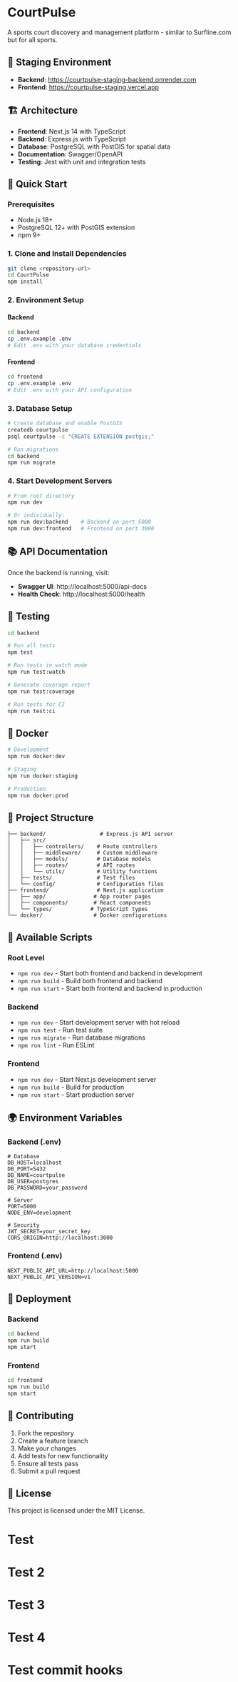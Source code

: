 # CourtPulse

A sports court discovery and management platform - similar to Surfline.com but for all sports.

## 🚀 Staging Environment
- **Backend**: https://courtpulse-staging-backend.onrender.com
- **Frontend**: https://courtpulse-staging.vercel.app

## 🏗️ Architecture

- **Frontend**: Next.js 14 with TypeScript
- **Backend**: Express.js with TypeScript
- **Database**: PostgreSQL with PostGIS for spatial data
- **Documentation**: Swagger/OpenAPI
- **Testing**: Jest with unit and integration tests

## 🚀 Quick Start

### Prerequisites

- Node.js 18+ 
- PostgreSQL 12+ with PostGIS extension
- npm 9+

### 1. Clone and Install Dependencies

```bash
git clone <repository-url>
cd CourtPulse
npm install
```

### 2. Environment Setup

#### Backend
```bash
cd backend
cp .env.example .env
# Edit .env with your database credentials
```

#### Frontend
```bash
cd frontend
cp .env.example .env
# Edit .env with your API configuration
```

### 3. Database Setup

```bash
# Create database and enable PostGIS
createdb courtpulse
psql courtpulse -c "CREATE EXTENSION postgis;"

# Run migrations
cd backend
npm run migrate
```

### 4. Start Development Servers

```bash
# From root directory
npm run dev

# Or individually:
npm run dev:backend    # Backend on port 5000
npm run dev:frontend   # Frontend on port 3000
```

## 📚 API Documentation

Once the backend is running, visit:
- **Swagger UI**: http://localhost:5000/api-docs
- **Health Check**: http://localhost:5000/health

## 🧪 Testing

```bash
cd backend

# Run all tests
npm test

# Run tests in watch mode
npm run test:watch

# Generate coverage report
npm run test:coverage

# Run tests for CI
npm run test:ci
```

## 🐳 Docker

```bash
# Development
npm run docker:dev

# Staging
npm run docker:staging

# Production
npm run docker:prod
```

## 📁 Project Structure

```
├── backend/                 # Express.js API server
│   ├── src/
│   │   ├── controllers/    # Route controllers
│   │   ├── middleware/     # Custom middleware
│   │   ├── models/         # Database models
│   │   ├── routes/         # API routes
│   │   └── utils/          # Utility functions
│   ├── tests/              # Test files
│   └── config/             # Configuration files
├── frontend/               # Next.js application
│   ├── app/               # App router pages
│   ├── components/        # React components
│   └── types/            # TypeScript types
└── docker/                # Docker configurations
```

## 🔧 Available Scripts

### Root Level
- `npm run dev` - Start both frontend and backend in development
- `npm run build` - Build both frontend and backend
- `npm run start` - Start both frontend and backend in production

### Backend
- `npm run dev` - Start development server with hot reload
- `npm run test` - Run test suite
- `npm run migrate` - Run database migrations
- `npm run lint` - Run ESLint

### Frontend
- `npm run dev` - Start Next.js development server
- `npm run build` - Build for production
- `npm run start` - Start production server

## 🌍 Environment Variables

### Backend (.env)
```env
# Database
DB_HOST=localhost
DB_PORT=5432
DB_NAME=courtpulse
DB_USER=postgres
DB_PASSWORD=your_password

# Server
PORT=5000
NODE_ENV=development

# Security
JWT_SECRET=your_secret_key
CORS_ORIGIN=http://localhost:3000
```

### Frontend (.env)
```env
NEXT_PUBLIC_API_URL=http://localhost:5000
NEXT_PUBLIC_API_VERSION=v1
```

## 🚀 Deployment

### Backend
```bash
cd backend
npm run build
npm start
```

### Frontend
```bash
cd frontend
npm run build
npm start
```

## 🤝 Contributing

1. Fork the repository
2. Create a feature branch
3. Make your changes
4. Add tests for new functionality
5. Ensure all tests pass
6. Submit a pull request

## 📝 License

This project is licensed under the MIT License.
# Test
# Test 2
# Test 3
# Test 4
# Test commit hooks

